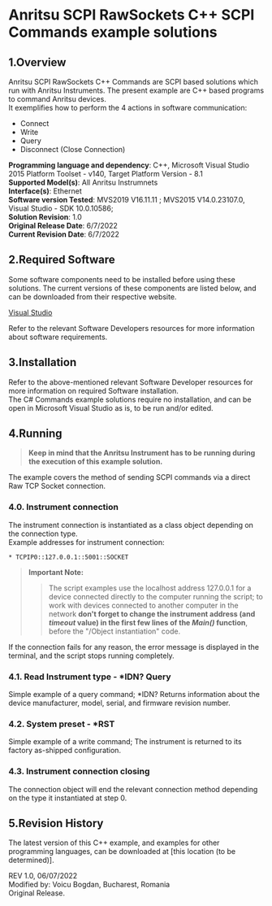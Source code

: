# Anritsu SCPI RawSockets C++ SCPI Commands example solutions

## 1.Overview
Anritsu SCPI RawSockets C++ Commands are SCPI based solutions which run with Anritsu Instruments.
The present example are C++ based programs to command Anritsu devices.  
It exemplifies how to perform the 4 actions in software communication:
* Connect 
* Write 
* Query 
* Disconnect (Close Connection)

**Programming language and dependency**: C++, Microsoft Visual Studio 2015 Platform Toolset - v140, Target Platform Version - 8.1  
**Supported Model(s)**: All Anritsu Instrumnets  
**Interface(s)**: Ethernet  
**Software version Tested**: MVS2019 V16.11.11 ; MVS2015 V14.0.23107.0, Visual Studio - SDK 10.0.10586;   
**Solution Revision**: 1.0  
**Original Release Date**: 6/7/2022  
**Current Revision Date**: 6/7/2022


## 2.Required Software
Some software components need to be installed before using these solutions. The current versions of these components are listed below, and can be downloaded from their respective website.

[Visual Studio](https://visualstudio.microsoft.com/downloads/) 

Refer to the relevant Software Developers resources for more information about software requirements.

## 3.Installation
Refer to the above-mentioned relevant Software Developer resources for more information on required Software installation. \
The C# Commands example solutions require no installation, and can be open in Microsoft Visual Studio as is, to be run and/or edited.

## 4.Running

>  **Keep in mind that the Anritsu Instrument has to be running during the execution of this example solution.**

The example covers the method of sending SCPI commands via a direct Raw TCP Socket connection.


### 4.0. Instrument connection

The instrument connection is instantiated as a class object depending on the connection type.  
Example addresses for instrument connection:

    * TCPIP0::127.0.0.1::5001::SOCKET

> **Important Note:**
>> The script examples use the localhost address 127.0.0.1 for a device connected directly to the computer running the script; to work with devices connected to another computer in the network **don't forget to change the instrument address (and *timeout* value) in the first few lines of the *Main()* function**, before the "/Object instantiation" code.


If the connection fails for any reason, the error message is displayed in the terminal, and the script stops running completely.

### 4.1. Read Instrument type - *IDN? Query
Simple example of a query command; *IDN?
Returns information about the device manufacturer, model, serial, and firmware revision number.

### 4.2. System preset - *RST
Simple example of a write command;
The instrument is returned to its factory as-shipped configuration.

### 4.3. Instrument connection closing
The connection object will end the relevant connection method depending on the type it instantiated at step 0.

## 5.Revision History
The latest version of this C++ example, and examples for other programming languages, can be downloaded at [this location (to be determined)].

REV 1.0, 06/07/2022  
Modified by: Voicu Bogdan, Bucharest, Romania  
Original Release. 
